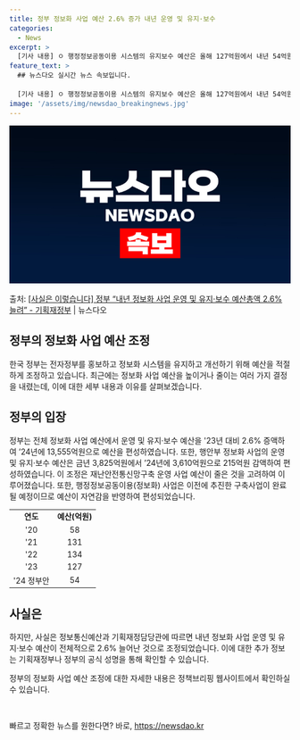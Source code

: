 ```yaml
---
title: 정부 정보화 사업 예산 2.6% 증가 내년 운영 및 유지·보수
categories:
  - News
excerpt: >
  [기사 내용] ㅇ 행정정보공동이용 시스템의 유지보수 예산은 올해 127억원에서 내년 54억원으로 73억 감소…
feature_text: >
  ## 뉴스다오 실시간 뉴스 속보입니다.

  [기사 내용] ㅇ 행정정보공동이용 시스템의 유지보수 예산은 올해 127억원에서 내년 54억원으로 73억 감소…
image: '/assets/img/newsdao_breakingnews.jpg'
---
```


![뉴스다오 속보](/assets/img/newsdao_breakingnews.jpg)

<p>출처: <a href="https://newsdao.kr/2681" rel="dofollow">[사실은 이렇습니다] 정부 “내년 정보화 사업 운영 및 유지·보수 예산총액 2.6% 늘려” - 기획재정부</a> | 뉴스다오</p>

<h2>정부의 정보화 사업 예산 조정</h2>
<p data-ke-size="size16">한국 정부는 전자정부를 홍보하고 정보화 시스템을 유지하고 개선하기 위해 예산을 적절하게 조정하고 있습니다. 최근에는 정보화 사업 예산을 높이거나 줄이는 여러 가지 결정을 내렸는데, 이에 대한 세부 내용과 이유를 살펴보겠습니다.</p>

<h2 data-ke-size="size26">정부의 입장</h2>
<p data-ke-size="size16">정부는 전체 정보화 사업 예산에서 운영 및 유지·보수 예산을 '23년 대비 2.6% 증액하여 ’24년에 13,555억원으로 예산을 편성하였습니다. 또한, 행안부 정보화 사업의 운영 및 유지·보수 예산은 금년 3,825억원에서 ’24년에 3,610억원으로 215억원 감액하여 편성하였습니다. 이 조정은 재난안전통신망구축 운영 사업 예산이 줄은 것을 고려하여 이루어졌습니다. 또한, 행정정보공동이용(정보화) 사업은 이전에 추진한 구축사업이 완료될 예정이므로 예산이 자연감을 반영하여 편성되었습니다.</p>
<table>
	<tr>
		<td style="text-align: center; height: 17px;"><b>연도</b></td>
		<td style="text-align: center; height: 17px;"><b>예산(억원)</b></td>
	</tr>
	<tr>
		<td style="text-align: center; height: 17px;">'20</td>
		<td style="text-align: center; height: 17px;">58</td>
	</tr>
	<tr>
		<td style="text-align: center; height: 17px;">'21</td>
		<td style="text-align: center; height: 17px;">131</td>
	</tr>
	<tr>
		<td style="text-align: center; height: 17px;">'22</td>
		<td style="text-align: center; height: 17px;">134</td>
	</tr>
	<tr>
		<td style="text-align: center; height: 17px;">'23</td>
		<td style="text-align: center; height: 17px;">127</td>
	</tr>
	<tr>
		<td style="text-align: center; height: 17px;">'24 정부안</td>
		<td style="text-align: center; height: 17px;">54</td>
	</tr>
</table>

<h2 data-ke-size="size26">사실은</h2>
<p data-ke-size="size16">하지만, 사실은 정보통신예산과 기획재정담당관에 따르면 내년 정보화 사업 운영 및 유지·보수 예산이 전체적으로 2.6% 늘어난 것으로 조정되었습니다. 이에 대한 추가 정보는 기획재정부나 정부의 공식 성명을 통해 확인할 수 있습니다.</p>
<p data-ke-size="size16">정부의 정보화 사업 예산 조정에 대한 자세한 내용은 정책브리핑 웹사이트에서 확인하실 수 있습니다.</p>
<p data-ke-size="size16">&nbsp;</p> 

빠르고 정확한 뉴스를 원한다면? 바로, <a href="https://newsdao.kr" rel="dofollow">https://newsdao.kr</a>


    
